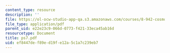 ```yaml
---
content_type: resource
description: ''
file: https://ol-ocw-studio-app-qa.s3.amazonaws.com/courses/8-942-cosmology-fall-2001/ef8447def89ed19fe12a5c1a7c239eb7_ps7.pdf
file_type: application/pdf
parent_uid: e22e23c9-066d-0773-f421-33eca45ab16d
resourcetype: Document
title: ps7.pdf
uid: ef8447de-f89e-d19f-e12a-5c1a7c239eb7
---
```

